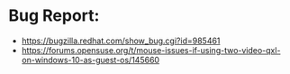 # Bug Report:
- https://bugzilla.redhat.com/show_bug.cgi?id=985461
- https://forums.opensuse.org/t/mouse-issues-if-using-two-video-qxl-on-windows-10-as-guest-os/145660
